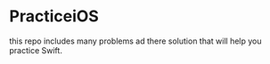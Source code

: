 # PracticeiOS
this repo includes many problems ad there solution that will help you practice Swift.
